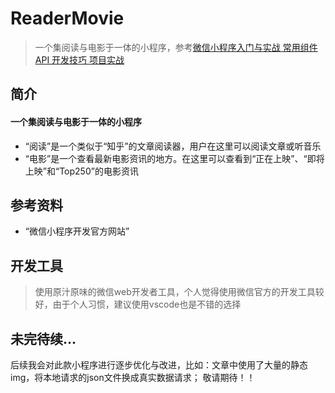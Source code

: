 # ReaderMovie
>一个集阅读与电影于一体的小程序，参考[微信小程序入门与实战 常用组件 API 开发技巧 项目实战](http://coding.imooc.com/class/75.html)

## 简介
#### 一个集阅读与电影于一体的小程序
- “阅读”是一个类似于“知乎”的文章阅读器，用户在这里可以阅读文章或听音乐
- “电影”是一个查看最新电影资讯的地方。在这里可以查看到“正在上映”、“即将上映”和“Top250”的电影资讯



## 参考资料
- “微信小程序开发官方网站”

## 开发工具
>使用原汁原味的微信web开发者工具，个人觉得使用微信官方的开发工具较好，由于个人习惯，建议使用vscode也是不错的选择

## 未完待续...
后续我会对此款小程序进行逐步优化与改进，比如：文章中使用了大量的静态img，将本地请求的json文件换成真实数据请求；
敬请期待！！